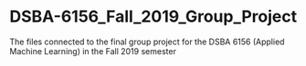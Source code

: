 # DSBA-6156_Fall_2019_Group_Project
The files connected to the final group project for the DSBA 6156 (Applied Machine Learning) in the Fall 2019 semester
